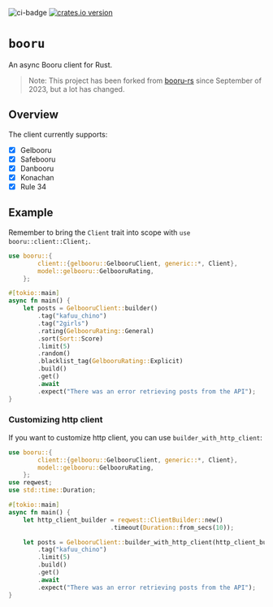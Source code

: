 ![ci-badge][] [![crates.io version]][crates.io link] 
# `booru`
An async Booru client for Rust.

> Note: This project has been forked from [booru-rs](https://github.com/ajiiisai/booru-rs) since September of 2023, but a lot has changed.

##  Overview
The client currently supports:
- [x] Gelbooru
- [x] Safebooru
- [x] Danbooru
- [x] Konachan
- [x] Rule 34

## Example

Remember to bring the `Client` trait into scope with `use booru::client::Client;`.
```rust
use booru::{
        client::{gelbooru::GelbooruClient, generic::*, Client},
        model::gelbooru::GelbooruRating,
    };

#[tokio::main]
async fn main() {
    let posts = GelbooruClient::builder()
        .tag("kafuu_chino")
        .tag("2girls")
        .rating(GelbooruRating::General)
        .sort(Sort::Score)
        .limit(5)
        .random()
        .blacklist_tag(GelbooruRating::Explicit)
        .build()
        .get()
        .await
        .expect("There was an error retrieving posts from the API");
}
```

### Customizing http client

If you want to customize http client, you can use `builder_with_http_client`:
```rust
use booru::{
        client::{gelbooru::GelbooruClient, generic::*, Client},
        model::gelbooru::GelbooruRating,
    };
use reqwest;
use std::time::Duration;

#[tokio::main]
async fn main() {
    let http_client_builder = reqwest::ClientBuilder::new()
                            .timeout(Duration::from_secs(10));

    let posts = GelbooruClient::builder_with_http_client(http_client_builder)
        .tag("kafuu_chino")
        .limit(5)
        .build()
        .get()
        .await
        .expect("There was an error retrieving posts from the API");
}
```

[ci-badge]: https://img.shields.io/github/actions/workflow/status/cijiugechu/booru/ci.yml?branch=main
[crates.io link]: https://crates.io/crates/booru
[crates.io version]: https://img.shields.io/crates/v/booru.svg?style=flat-square
